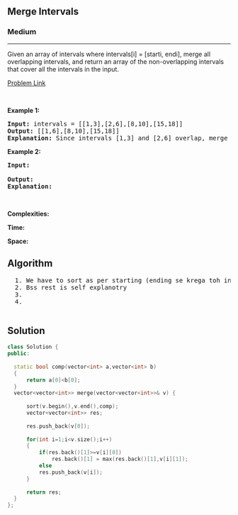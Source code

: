 <h2>Merge Intervals</h2>
<h3>Medium</h3><hr>
<div><p>
  
Given an array of intervals where intervals[i] = [starti, endi], merge all overlapping intervals, and return an array of the non-overlapping intervals that cover all the intervals in the input.

 
 
</p>


[Problem Link](https://leetcode.com/problems/merge-intervals/)

<p>&nbsp;</p>
<p><strong>Example 1:</strong></p>

      
 
<pre><strong>Input:</strong> intervals = [[1,3],[2,6],[8,10],[15,18]]
<strong>Output:</strong> [[1,6],[8,10],[15,18]]
<strong>Explanation:</strong> Since intervals [1,3] and [2,6] overlap, merge them into [1,6].
</pre>

<p><strong>Example 2:</strong></p>

<pre><strong>Input:</strong> 
     
<strong>Output:</strong> 
<strong>Explanation:</strong> 
</pre>

<p>&nbsp;</p>
<p><strong>Complexities:</strong></p>
<strong>Time:</strong> 
  
<strong>Space:</strong> 
  <h2> Algorithm </h2>
 <pre>
  1. We have to sort as per starting (ending se krega toh inn jaise test case m problem [2,3] [4,6],[1,10])
  2. Bss rest is self explanotry
  3. 
  4. 
  </pre>
  <h2> Solution </h2>
  
  ``` c++ 
class Solution {
public:
    
    static bool comp(vector<int> a,vector<int> b)
    {
        return a[0]<b[0];
    }
    vector<vector<int>> merge(vector<vector<int>>& v) {
        
        sort(v.begin(),v.end(),comp);
        vector<vector<int>> res;
        
        res.push_back(v[0]);
        
        for(int i=1;i<v.size();i++)
        {
            if(res.back()[1]>=v[i][0])
                res.back()[1] = max(res.back()[1],v[i][1]);
            else
            res.push_back(v[i]);
        }
        
        return res;
    }
};
  ```
</div>

